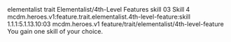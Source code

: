 <ability>
  <metadata>
    <class>elementalist</class>
    <feature_type>trait</feature_type>
    <file_dpath>Elementalist/4th-Level Features</file_dpath>
    <item_id>skill</item_id>
    <item_index>03</item_index>
    <item_name>Skill</item_name>
    <level>4</level>
    <scc>mcdm.heroes.v1:feature.trait.elementalist.4th-level-feature:skill</scc>
    <scdc>1.1.1:5.1.13.10:03</scdc>
    <source>mcdm.heroes.v1</source>
    <type>feature/trait/elementalist/4th-level-feature</type>
  </metadata>
  <effects>
    <effect type="mundane">You gain one skill of your choice.</effect>
  </effects>
</ability>
